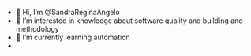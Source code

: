 - 👋 Hi, I’m @SandraReginaAngelo
- 👀 I’m interested in knowledge about software quality and building and methodology
- 🌱 I’m currently learning automation
- 

<!---
SandraReginaAngelo/SandraReginaAngelo is a ✨ special ✨ repository because its `README.md` (this file) appears on your GitHub profile.
You can click the Preview link to take a look at your changes.
--->
